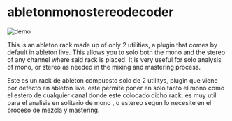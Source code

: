 # abletonmonostereodecoder

![demo](i.imgur.com/PCbDMuR.png)

This is an ableton rack made up of only 2 utilities, a plugin that comes by default in ableton live. This allows you to solo both the mono and the stereo of any channel where said rack is placed. It is very useful for solo analysis of mono, or stereo as needed in the mixing and mastering process.

Este es un rack de ableton compuesto solo de 2 utilitys, plugin que viene por defecto en ableton live. este permite poner en solo tanto el mono como el estero de cualquier canal donde este colocado dicho rack. es muy util para el analisis en solitario de mono , o estereo segun lo necesite en el proceso de mezcla y mastering.
